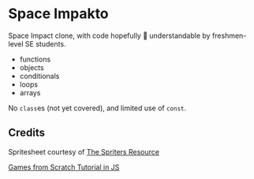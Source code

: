 Space Impakto
=============

Space Impact clone, with code hopefully :pray: understandable by freshmen-level
SE students.

- functions
- objects
- conditionals
- loops
- arrays

No `class`es (not yet covered), and limited use of `const`.

Credits
-------

Spritesheet courtesy of [The Spriters Resource](https://www.spriters-resource.com/mobile/arkanoidvsspaceinvaders/sheet/115283/)

[Games from Scratch Tutorial in JS](spicyyoghurt.com/tutorials/html5-javascript-game-development/create-a-proper-game-loop-with-requestanimationframe)